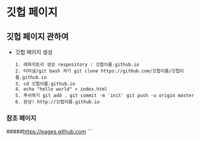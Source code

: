 # 깃헙 페이지
## 깃헙 페이지 관하여

* 깃헙 페이지 생성
    ```
    1. 레파지토리 생성 respository : 깃헙이름.github.io
    2. 터미널/git bash 켜기 git clone https://github.com/깃헙이름/깃헙이름.github.io
    3. cd 깃헙이름.github.io
    4. echo "hello world" > index.html
    5. 푸쉬하기 git add . git commit -m 'init' git push -u origin master
    6. 완성! http://깃헙이름.github.io
    ```
### 참조 페이지
#####https://pages.github.com
    ```